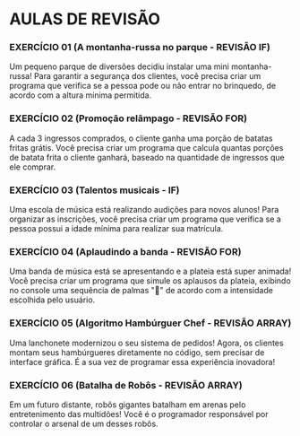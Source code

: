 # AULAS DE REVISÃO

### EXERCÍCIO 01 (A montanha-russa no parque - REVISÃO IF)
Um pequeno parque de diversões decidiu instalar uma mini montanha-russa! Para garantir a segurança dos clientes, você precisa criar um programa que verifica se a pessoa pode ou não entrar no brinquedo, de acordo com a altura mínima permitida.

### EXERCÍCIO 02 (Promoção relâmpago - REVISÃO FOR)
A cada 3 ingressos comprados, o cliente ganha uma porção de batatas fritas grátis. Você precisa criar um programa que calcula quantas porções de batata frita o cliente ganhará, baseado na quantidade de ingressos que ele comprar.

### EXERCÍCIO 03 (Talentos musicais - IF)
Uma escola de música está realizando audições para novos alunos! Para organizar as inscrições, você precisa criar um programa que verifica se a pessoa possui a idade mínima para realizar sua matrícula.

### EXERCÍCIO 04 (Aplaudindo a banda - REVISÃO FOR)
Uma banda de música está se apresentando e a plateia está super animada! Você precisa criar um programa que simule os aplausos da plateia, exibindo no console uma sequência de palmas "👏" de acordo com a intensidade escolhida pelo usuário.

### EXERCÍCIO 05 (Algoritmo Hambúrguer Chef - REVISÃO ARRAY)
Uma lanchonete modernizou o seu sistema de pedidos! Agora, os clientes montam seus hambúrgueres diretamente no código, sem precisar de interface gráfica. É a sua vez de programar essa experiência inovadora!

### EXERCÍCIO 06 (Batalha de Robôs - REVISÃO ARRAY)
Em um futuro distante, robôs gigantes batalham em arenas pelo entretenimento das multidões! Você é o programador responsável por controlar o arsenal de um desses robôs.